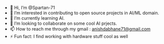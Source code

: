 - 👋 Hi, I’m @Spartan-71
- 👀 I’m interested in contributing to open source projects in AI/ML domain.
- 🌱 I’m currently learning AI.
- 💞️ I’m looking to collaborate on some cool AI prjects.
- 📫 How to reach me through my gmail : anishdabhane71@gmail.com
- ⚡ Fun fact: I find working with hardware stuff cool as well

<!---
Spartan-71/Spartan-71 is a ✨ special ✨ repository because its `README.md` (this file) appears on your GitHub profile.
You can click the Preview link to take a look at your changes.
--->
